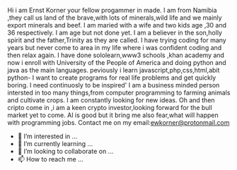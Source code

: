 Hi i am Ernst Korner your fellow progammer in made.
I am from Namibia ,they call us land of the brave,with lots of minerals,wild life and we mainly export minerals and beef.
I am maried with a wife and two kids age ,30 and 36 respectively.
I am age but not done yet.
I am a believer in the son,holly spirit and the father,Trinity as they are called.
I have trying coding for many years but never come to area in my life where i was confident coding and then relax again.
I have done sololearn,www3 schools ,khan academy and now i enroll with University of the People of America and doing python and java as the main languages.
peviously i learn javascript,php,css,html,abit python- 
I want to create programs for real life problems and get quickly boring.
I need continuosly to be inspired'
I am a business minded person intersted in too many things,from computer programming to farming animals and cultivate crops.
I am constantly looking for new ideas.
Oh and then cripto come in ,i am a keen crypto investor,looking forward for the bull market yet to come.
AI is good but it bring me also fear,what will happen with programming jobs.
Contact me on my email:ewkorner@protonmail.com
- 👀 I’m interested in ...
- 🌱 I’m currently learning ...
- 💞️ I’m looking to collaborate on ...
- 📫 How to reach me ...

<!---
ewkorner139/ewkorner139 is a ✨ special ✨ repository because its `README.md` (this file) appears on your GitHub profile.
You can click the Preview link to take a look at your changes.
--->
